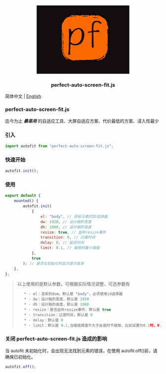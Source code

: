 <p align="center">
  <a target="_blank" href="https://jshub.cn/">
  <img alt="autofit" src="./autofit.gif" width="300">
  </a>
</p>

<p align="center">
  <h3 align="center">perfect-auto-screen-fit.js</h3>
</p>

简体中文 | [English](./readme.en.md)

### perfect-auto-screen-fit.js

迄今为止 **_最易用_** 的自适应工具、大屏自适应方案、代价最低的方案、浸入性最少

### 引入

```js
import autofit from "perfect-auto-screen-fit.js";
```

### 快速开始

```js
autofit.init();
```

### 使用

```js
export default {
	mounted() {
		autofit.init(
			{
				el: "body", // 目标元素的ID选择器
				dw: 1920, // 设计稿的宽度
				dh: 1080, // 设计稿的高度
				resize: true, // 监听resize事件
				transition: 0, // 过渡时间
				delay: 0, // 延迟时间
				limit: 0.1, // 缩放的最小阈值
			},
			true
		); // 是否在初始化时显示提示信息
	},
};
```

> 以上使用的是默认参数，可根据实际情况调整，可选参数有
>
> ```js
>    * - el：渲染的dom，默认是 "body"，必须使用id选择器
>    * - dw：设计稿的宽度，默认是 1920
>    * - dh：设计稿的高度，默认是 1080
>    * - resize：是否监听resize事件，默认是 true
>    * - transition：过渡时间，默认是 0
>    * - delay：默认是 0
>    * - limit：默认是 0.1,当缩放阈值不大于此值时不缩放，比如设置为0.1时，0.9-1.1的范围会被重置为1
> ```

### 关闭 perfect-auto-screen-fit.js 造成的影响

当 autofit 未初始化时，会出现无法找到元素的错误，在使用 autofit.off()前，请确保已初始化。

```js
autofit.off();
```

